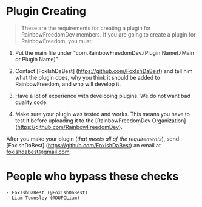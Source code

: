 # Plugin Creating #

>These are the requirements for creating a plugin for RainbowFreedomDev members. If you are going to create a plugin for RainbowFreedom, you must:

1) Put the main file under "com.RainbowFreedomDev.(Plugin Name).(Main or Plugin Name)"

2) Contact [FoxIshDaBest] (https://github.com/FoxIshDaBest) and tell him what the plugin does, why you think it should be added to RainbowFreedom, and who will develop it.

3) Have a lot of experience with developing plugins. We do not want bad quality code.

4) Make sure your plugin was tested and works. This means you have to test it before uploading it to the [RainbowFreedomDev Organization] (https://github.com/RainbowFreedomDev).

After you make your plugin (*that meets all of the requirements*), send [FoxIshDaBest] (https://github.com/FoxIshDaBest) an email at foxishdabest@gmail.com

# People who bypass these checks #
    - FoxIshDaBest (@FoxIshDaBest)
    - Liam Townsley (@DUFCLiam)
